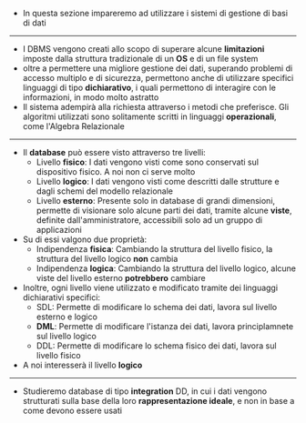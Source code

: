 * In questa sezione impareremo ad utilizzare i sistemi di gestione di basi di dati
---
* I DBMS vengono creati allo scopo di superare alcune __limitazioni__ imposte dalla struttura tradizionale di un __OS__ e di un file system
* oltre a permettere una migliore gestione dei dati, superando problemi di accesso multiplo e di sicurezza, permettono anche di utilizzare specifici linguaggi di tipo __dichiarativo__, i quali permettono di interagire con le informazioni, in modo molto astratto
* Il sistema adempirà alla richiesta attraverso i metodi che preferisce. Gli algoritmi utilizzati sono solitamente scritti in linguaggi __operazionali__, come l'Algebra Relazionale
---
* Il __database__ può essere visto attraverso tre livelli:
	* Livello __fisico__: I dati vengono visti come sono conservati sul dispositivo fisico. A noi non ci serve molto
	* Livello __logico__: I dati vengono visti come descritti dalle strutture e dagli schemi del modello relazionale
	* Livello __esterno__: Presente solo in database di grandi dimensioni, permette di visionare solo alcune parti dei dati, tramite alcune __viste__, definite dall'amministratore, accessibili solo ad un gruppo di applicazioni
* Su di essi valgono due proprietà:
	* Indipendenza __fisica__: Cambiando la struttura del livello fisico, la struttura del livello logico __non__ cambia
	* Indipendenza __logica__: Cambiando la struttura del livello logico, alcune viste del livello esterno __potrebbero__ cambiare
* Inoltre, ogni livello viene utilizzato e modificato tramite dei linguaggi dichiarativi specifici:
	* SDL: Permette di modificare lo schema dei dati, lavora sul livello esterno e logico
	* __DML__: Permette di modificare l'istanza dei dati, lavora principlamnete sul livello logico
	* DDL: Permette di modificare lo schema fisico dei dati, lavora sul livello fisico
* A noi interesserà il livello __logico__
---
* Studieremo database di tipo __integration__ DD, in cui i dati vengono strutturati sulla base della loro __rappresentazione ideale__, e non in base a come devono essere usati
